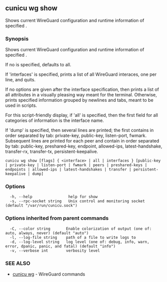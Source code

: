 ## cunicu wg show

Shows current WireGuard configuration and runtime information of specified <interface>.

### Synopsis

Shows current WireGuard configuration and runtime information of specified <interface>.
		
If no <interface> is specified, <interface> defaults to all.

If 'interfaces' is specified, prints a list of all WireGuard interaces, one per line, and quits.

If no options are given after the interface specification, then prints a list of all attributes in a visually pleasing way meant for the terminal.
Otherwise, prints specified information grouped by newlines and tabs, meant to be used in scripts.

For this script-friendly display, if 'all' is specified, then the first field for all categories of information is the interface name.

If 'dump' is specified, then several lines are printed; the first contains in order separated by tab: private-key, public-key, listen-port, fwmark.
Subsequent lines are printed for each peer and contain in order separated by tab: public-key, preshared-key, endpoint, allowed-ips, latest-handshake, transfer-rx, transfer-tx, persistent-keepalive.

```
cunicu wg show [flags] { <interface> | all | interfaces } [public-key | private-key | listen-port | fwmark | peers | preshared-keys | endpoints | allowed-ips | latest-handshakes | transfer | persistent-keepalive | dump]
```

### Options

```
  -h, --help                help for show
  -s, --rpc-socket string   Unix control and monitoring socket (default "/var/run/cunicu.sock")
```

### Options inherited from parent commands

```
  -C, --color string       Enable colorization of output (one of: auto, always, never) (default "auto")
  -l, --log-file string    path of a file to write logs to
  -d, --log-level string   log level (one of: debug, info, warn, error, dpanic, panic, and fatal) (default "info")
  -v, --verbose int        verbosity level
```

### SEE ALSO

* [cunicu wg](cunicu_wg.md)	 - WireGuard commands

